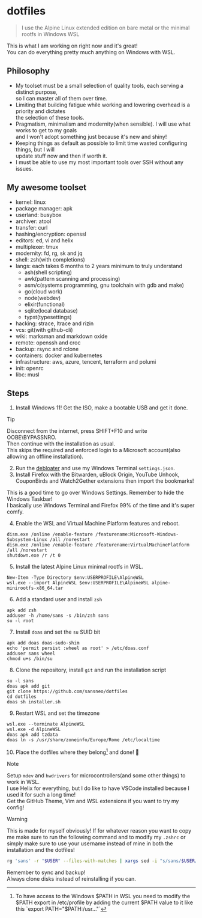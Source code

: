 # dotfiles
> I use the Alpine Linux extended edition on bare metal or the minimal rootfs in Windows WSL

This is what I am working on right now and it's great!  
You can do everything pretty much anything on Windows with WSL.

## Philosophy
* My toolset must be a small selection of quality tools, each serving a distinct purpose,  
  so I can master all of them over time.
* Limiting that building fatigue while working and lowering overhead is a priority and dictates  
  the selection of these tools.
* Pragmatism, minimalism and modernity(when sensible). I will use what works to get to my goals  
  and I won't adopt something just because it's new and shiny!
* Keeping things as default as possible to limit time wasted configuring things, but I will  
  update stuff now and then if worth it.
* I must be able to use my most important tools over SSH without any issues.

## My awesome toolset
* kernel: linux
* package manager: apk
* userland: busybox
* archiver: atool
* transfer: curl
* hashing/encryption: openssl
* editors: ed, vi and helix
* multiplexer: tmux
* modernity: fd, rg, sk and jq
* shell: zsh(with completions)
* langs: each takes 6 months to 2 years minimum to truly understand
  * ash(shell scripting)
  * awk(pattern scanning and processing)
  * asm/c(systems programming, gnu toolchain with gdb and make)
  * go(cloud work)
  * node(webdev)
  * elixir(functional)
  * sqlite(local database)
  * typst(typesettings)
* hacking: strace, ltrace and rizin
* vcs: git(with github-cli)
* wiki: marksman and markdown oxide
* remote: openssh and croc
* backup: rsync and rclone
* containers: docker and kubernetes
* infrastructure: aws, azure, tencent, terraform and polumi
* init: openrc
* libc: musl

## Steps
1. Install Windows 11!
Get the ISO, make a bootable USB and get it done.  

> [!TIP]
> Disconnect from the internet, press SHIFT+F10 and write OOBE\BYPASSNRO.  
> Then continue with the installation as usual.  
> This skips the required and enforced login to a Microsoft account(also allowing an offline installation).  

2. Run the [debloater](https://github.com/Raphire/Win11Debloat) and use my Windows Terminal `settings.json`.
3. Install Firefox with the Bitwarden, uBlock Origin, YouTube Unhook, CouponBirds and Watch2Gether extensions then import the bookmarks!

This is a good time to go over Windows Settings. Remember to hide the Windows Taskbar!  
I basically use Windows Terminal and Firefox 99% of the time and it's super comfy.

4. Enable the WSL and Virtual Machine Platform features and reboot.
```
dism.exe /online /enable-feature /featurename:Microsoft-Windows-Subsystem-Linux /all /norestart
dism.exe /online /enable-feature /featurename:VirtualMachinePlatform /all /norestart
shutdown.exe /r /t 0
```
5. Install the latest Alpine Linux minimal rootfs in WSL.
```
New-Item -Type Directory $env:USERPROFILE\AlpineWSL
wsl.exe --import AlpineWSL $env:USERPROFILE\AlpineWSL alpine-minirootfs-x86_64.tar
```

6. Add a standard user and install `zsh`
```
apk add zsh
adduser -h /home/sans -s /bin/zsh sans
su -l root
```
7. Install `doas` and set the `su` SUID bit
```
apk add doas doas-sudo-shim
echo 'permit persist :wheel as root' > /etc/doas.conf
adduser sans wheel
chmod u+s /bin/su
```
8. Clone the repository, install `git` and run the installation script
```
su -l sans
doas apk add git
git clone https://github.com/sansneo/dotfiles
cd dotfiles
doas sh installer.sh
```
9. Restart WSL and set the timezone
```
wsl.exe --terminate AlpineWSL
wsl.exe -d AlpineWSL
doas apk add tzdata
doas ln -s /usr/share/zoneinfo/Europe/Rome /etc/localtime
```
10. Place the dotfiles where they belong[^1] and done! 🎉

> [!NOTE]
> Setup `mdev` and `hwdrivers` for microcontrollers(and some other things) to work in WSL.  
> I use Helix for everything, but I do like to have VSCode installed because I used it for such a long time!  
> Get the GitHub Theme, Vim and WSL extensions if you want to try my config!

[^1]: To have access to the Windows $PATH in WSL you need to modify the $PATH export in /etc/profile by adding the current $PATH value to it like this  
      `export PATH="$PATH:/usr..."`

> [!WARNING]
> This is made for myself obviously!
> If for whatever reason you want to copy me make sure to run the following command and to modify my `.zshrc` or simply make sure to use your username
> instead of mine in both the installation and the dotfiles!  
```sh
rg 'sans' -r "$USER" --files-with-matches | xargs sed -i "s/sans/$USER/g"
```

Remember to sync and backup!  
Always clone disks instead of reinstalling if you can.
